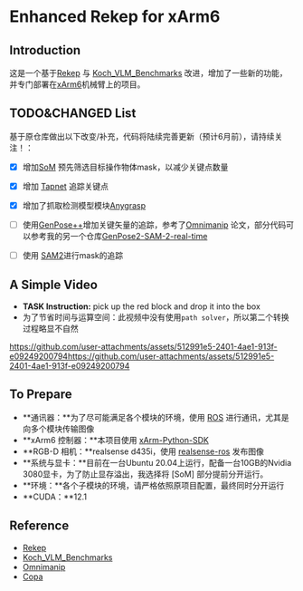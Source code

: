 # Enhanced Rekep for xArm6

## Introduction

这是一个基于[Rekep](https://github.com/huangwl18/ReKep) 与 [Koch_VLM_Benchmarks](https://github.com/Quest2GM/Koch_VLM_Benchmarks) 改进，增加了一些新的功能，并专门部署在[xArm6](https://www.ufactory.cc/xarm-collaborative-robot/)机械臂上的项目。

## TODO&CHANGED List

基于原仓库做出以下改变/补充，代码将陆续完善更新（预计6月前），请持续关注！：

- [x] 增加[SoM](https://github.com/microsoft/SoM) 预先筛选目标操作物体mask，以减少关键点数量

- [x] 增加 [Tapnet](https://github.com/google-deepmind/tapnet) 追踪关键点

- [x] 增加了抓取检测模型模块[Anygrasp](https://github.com/graspnet/anygrasp_sdk)

- [ ] 使用[GenPose++](https://github.com/Omni6DPose/GenPose2)增加关键矢量的追踪，参考了[Omnimanip](https://github.com/pmj110119/OmniManip) 论文，部分代码可以参考我的另一个仓库[GenPose2-SAM-2-real-time](https://github.com/youngfriday/GenPose2-SAM-2-real-time)

- [ ] 使用 [SAM2]()进行mask的追踪

## A Simple Video

- **TASK Instruction:** pick up the red block and drop it into the box
- 为了节省时间与运算空间：此视频中没有使用`path solver`，所以第二个转换过程略显不自然

https://github.com/user-attachments/assets/512991e5-2401-4ae1-913f-e09249200794https://github.com/user-attachments/assets/512991e5-2401-4ae1-913f-e09249200794

## To Prepare

- **通讯器：**为了尽可能满足各个模块的环境，使用 [ROS](https://www.ros.org/) 进行通讯，尤其是向多个模块传输图像
- **xArm6 控制器：**本项目使用 [xArm-Python-SDK](https://github.com/xArm-Developer/xArm-Python-SDK)
- **RGB-D 相机：**realsense d435i，使用 [realsense-ros](https://github.com/IntelRealSense/realsense-ros) 发布图像
- **系统与显卡：**目前在一台Ubuntu 20.04上运行，配备一台10GB的Nvidia 3080显卡，为了防止显存溢出，我选择将 [SoM] 部分提前分开运行。 
- **环境：**各个子模块的环境，请严格依照原项目配置，最终同时分开运行
- **CUDA：**12.1

## Reference

- [Rekep](https://github.com/huangwl18/ReKep) 
- [Koch_VLM_Benchmarks](https://github.com/Quest2GM/Koch_VLM_Benchmarks) 
- [Omnimanip](https://github.com/pmj110119/OmniManip) 
- [Copa](https://github.com/HaoxuHuang/copa)



 